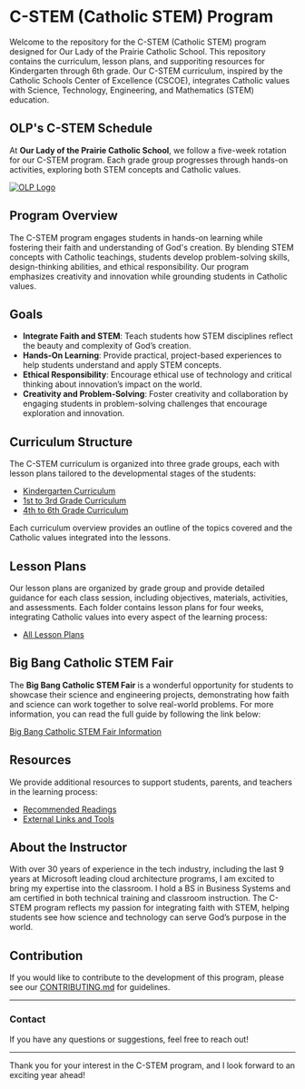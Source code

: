 # C-STEM (Catholic STEM) Program

Welcome to the repository for the C-STEM (Catholic STEM) program designed for Our Lady of the Prairie Catholic School. This repository contains the curriculum, lesson plans, and supporiting resources for Kindergarten through 6th grade. Our C-STEM curriculum, inspired by the Catholic Schools Center of Excellence (CSCOE), integrates Catholic values with Science, Technology, Engineering, and Mathematics (STEM) education.

## OLP's C-STEM Schedule

At **Our Lady of the Prairie Catholic School**, we follow a five-week rotation for our C-STEM program. Each grade group progresses through hands-on activities, exploring both STEM concepts and Catholic values. 

[![OLP Logo](https://school.ourladyoftheprairie.com/wp-content/uploads/2017/07/logo.png)](./Curriculum/OLP_C-STEM_Weekly_Schedule.md)

## Program Overview

The C-STEM program engages students in hands-on learning while fostering their faith and understanding of God's creation. By blending STEM concepts with Catholic teachings, students develop problem-solving skills, design-thinking abilities, and ethical responsibility. Our program emphasizes creativity and innovation while grounding students in Catholic values.

## Goals

- **Integrate Faith and STEM**: Teach students how STEM disciplines reflect the beauty and complexity of God’s creation.
- **Hands-On Learning**: Provide practical, project-based experiences to help students understand and apply STEM concepts.
- **Ethical Responsibility**: Encourage ethical use of technology and critical thinking about innovation’s impact on the world.
- **Creativity and Problem-Solving**: Foster creativity and collaboration by engaging students in problem-solving challenges that encourage exploration and innovation.

## Curriculum Structure

The C-STEM curriculum is organized into three grade groups, each with lesson plans tailored to the developmental stages of the students:

- [Kindergarten Curriculum](./Curriculum/Kindergarten_Curriculum.md)
- [1st to 3rd Grade Curriculum](./Curriculum/1-3_Curriculum.md)
- [4th to 6th Grade Curriculum](./Curriculum/4-6_Curriculum.md)

Each curriculum overview provides an outline of the topics covered and the Catholic values integrated into the lessons.

## Lesson Plans

Our lesson plans are organized by grade group and provide detailed guidance for each class session, including objectives, materials, activities, and assessments. Each folder contains lesson plans for four weeks, integrating Catholic values into every aspect of the learning process:

- [All Lesson Plans](./Curriculum/LessonPlans/)

## Big Bang Catholic STEM Fair

The **Big Bang Catholic STEM Fair** is a wonderful opportunity for students to showcase their science and engineering projects, demonstrating how faith and science can work together to solve real-world problems. For more information, you can read the full guide by following the link below:

[Big Bang Catholic STEM Fair Information](./Resources/Big_Bang_Catholic_STEM_Fair.md)

## Resources

We provide additional resources to support students, parents, and teachers in the learning process:

- [Recommended Readings](./Resources/Recommended_Readings.md)
- [External Links and Tools](./Resources/External_Links.md)

## About the Instructor

With over 30 years of experience in the tech industry, including the last 9 years at Microsoft leading cloud architecture programs, I am excited to bring my expertise into the classroom. I hold a BS in Business Systems and am certified in both technical training and classroom instruction. The C-STEM program reflects my passion for integrating faith with STEM, helping students see how science and technology can serve God’s purpose in the world.

## Contribution

If you would like to contribute to the development of this program, please see our [CONTRIBUTING.md](./CONTRIBUTING.md) for guidelines.

---

### Contact

If you have any questions or suggestions, feel free to reach out!

---

Thank you for your interest in the C-STEM program, and I look forward to an exciting year ahead!

